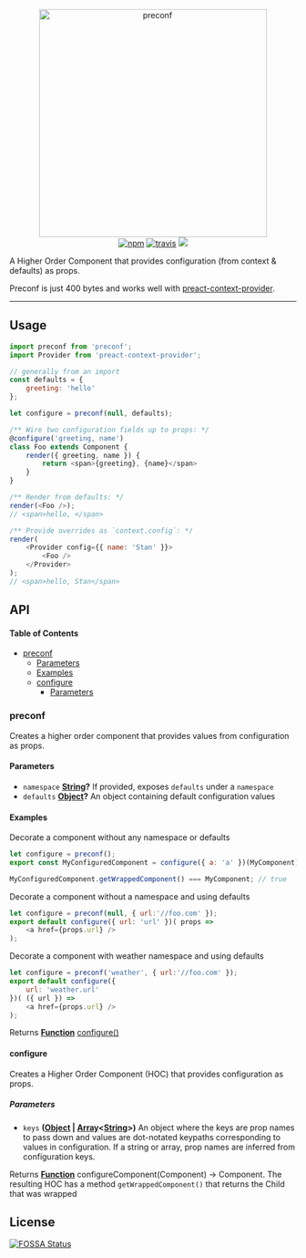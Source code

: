 <p align="center">
  <img src="resources/preconf-logo.png" width="400" alt="preconf">
  <br>
  <a href="https://www.npmjs.org/package/preconf"><img src="https://img.shields.io/npm/v/preconf.svg?style=flat" alt="npm"></a> <a href="https://travis-ci.org/synacor/preconf"><img src="https://travis-ci.org/synacor/preconf.svg?branch=master" alt="travis"></a>
<a href="https://app.fossa.io/projects/git%2Bgithub.com%2Fsynacor%2Fpreconf?ref=badge_shield" alt="FOSSA Status"><img src="https://app.fossa.io/api/projects/git%2Bgithub.com%2Fsynacor%2Fpreconf.svg?type=shield"/></a>
</p>

A Higher Order Component that provides configuration (from context & defaults) as props.

Preconf is just 400 bytes and works well with [preact-context-provider](https://github.com/synacor/preact-context-provider).

* * *

## Usage

```js
import preconf from 'preconf';
import Provider from 'preact-context-provider';

// generally from an import
const defaults = {
	greeting: 'hello'
};

let configure = preconf(null, defaults);

/** Wire two configuration fields up to props: */
@configure('greeting, name')
class Foo extends Component {
	render({ greeting, name }) {
		return <span>{greeting}, {name}</span>
	}
}

/** Render from defaults: */
render(<Foo />);
// <span>hello, </span>

/** Provide overrides as `context.config`: */
render(
	<Provider config={{ name: 'Stan' }}>
		<Foo />
	</Provider>
);
// <span>hello, Stan</span>
```

## API

<!-- Generated by documentation.js. Update this documentation by updating the source code. -->

#### Table of Contents

-   [preconf](#preconf)
    -   [Parameters](#parameters)
    -   [Examples](#examples)
    -   [configure](#configure)
        -   [Parameters](#parameters-1)

### preconf

Creates a higher order component that provides values from configuration as props.

#### Parameters

-   `namespace` **[String](https://developer.mozilla.org/docs/Web/JavaScript/Reference/Global_Objects/String)?** If provided, exposes `defaults` under a `namespace`
-   `defaults` **[Object](https://developer.mozilla.org/docs/Web/JavaScript/Reference/Global_Objects/Object)?** An object containing default configuration values

#### Examples

Decorate a component without any namespace or defaults


```javascript
let configure = preconf();
export const MyConfiguredComponent = configure({ a: 'a' })(MyComponent);

MyConfiguredComponent.getWrappedComponent() === MyComponent; // true
```

Decorate a component without a namespace and using defaults


```javascript
let configure = preconf(null, { url:'//foo.com' });
export default configure({ url: 'url' })( props =>
	<a href={props.url} />
);
```

Decorate a component with weather namespace and using defaults


```javascript
let configure = preconf('weather', { url:'//foo.com' });
export default configure({
	url: 'weather.url'
})( ({ url }) =>
	<a href={props.url} />
);
```

Returns **[Function](https://developer.mozilla.org/docs/Web/JavaScript/Reference/Statements/function)** [configure()](#configure)

#### configure

Creates a Higher Order Component (HOC) that provides configuration as props.

##### Parameters

-   `keys` **([Object](https://developer.mozilla.org/docs/Web/JavaScript/Reference/Global_Objects/Object) \| [Array](https://developer.mozilla.org/docs/Web/JavaScript/Reference/Global_Objects/Array)&lt;[String](https://developer.mozilla.org/docs/Web/JavaScript/Reference/Global_Objects/String)>)** An object where the keys are prop names to pass down and values are dot-notated keypaths corresponding to values in configuration. If a string or array, prop names are inferred from configuration keys.

Returns **[Function](https://developer.mozilla.org/docs/Web/JavaScript/Reference/Statements/function)** configureComponent(Component) -> Component.  The resulting HOC has a method `getWrappedComponent()` that returns the Child that was wrapped

## License

[![FOSSA Status](https://app.fossa.io/api/projects/git%2Bgithub.com%2Fsynacor%2Fpreconf.svg?type=large)](https://app.fossa.io/projects/git%2Bgithub.com%2Fsynacor%2Fpreconf?ref=badge_large)
